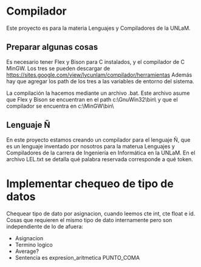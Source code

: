 # Compilador
Este proyecto es para la materia Lenguajes y Compiladores de la UNLaM.

## Preparar algunas cosas
Es necesario tener Flex y Bison para C instalados, y el compilador de C MinGW. Los tres se pueden descargar de https://sites.google.com/view/lycunlam/compilador/herramientas
Además hay que agregar los path de los tres a las variables de entorno del sistema.

La compilación la hacemos mediante un archivo .bat. Este archivo asume que Flex y Bison se encuentran en el path c:\GnuWin32\bin\ y que el compilador se encuentra en c:\MinGW\bin\

## Lenguaje Ñ
En este proyecto estamos creando un compilador para el lenguaje Ñ, que es un lenguaje inventado por nosotros para la materua Lenguajes y Compiladores de la carrera de Ingeniería en Informática en la UNLaM.
En el archivo LEL.txt se detalla qué palabra reservada corresponde a qué token.

# Implementar chequeo de tipo de datos
Chequear tipo de dato por asignacion, cuando leemos cte int, cte float e id.
Cosas que requieren el mismo tipo de dato internamente pero son independiente de lo de afuera:
- Asignacion
- Termino logico
- Average?
- Sentencia es expresion_aritmetica PUNTO_COMA
